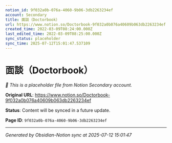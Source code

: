 ```yaml
---
notion_id: 9f032a0b-076a-4060-9b06-3db2263234ef
account: Secondary
title: 面談（Doctorbook）
url: https://www.notion.so/Doctorbook-9f032a0b076a40609b063db2263234ef
created_time: 2022-03-09T08:24:00.000Z
last_edited_time: 2022-03-09T08:25:00.000Z
sync_status: placeholder
sync_time: 2025-07-12T15:01:47.537109
---
```


# 面談（Doctorbook）

*🔄 This is a placeholder file from Notion Secondary account.*

**Original URL**: https://www.notion.so/Doctorbook-9f032a0b076a40609b063db2263234ef

**Status**: Content will be synced in a future update.

**Page ID**: `9f032a0b-076a-4060-9b06-3db2263234ef`

---

*Generated by Obsidian-Notion sync at 2025-07-12 15:01:47*
